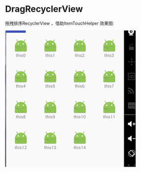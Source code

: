 # DragRecyclerView
拖拽排序RecyclerView ，借助ItemTouchHelper
效果图:

![](https://github.com/Guolei1130/DragRecyclerView/blob/master/DragRecyclerView.gif?raw=true)
